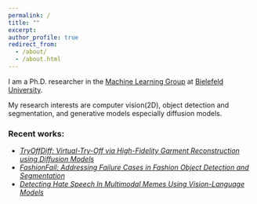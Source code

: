```yaml
---
permalink: /
title: ""
excerpt:
author_profile: true
redirect_from:
  - /about/
  - /about.html
---
```


I am a Ph.D. researcher in the [Machine Learning Group] at [Bielefeld University].


My research interests are computer vision(2D), object detection and segmentation, and 
generative models especially diffusion models.

### Recent works:
<ul>
  <li>
    <a href="https://rizavelioglu.github.io/tryoffdiff/">
      <em>TryOffDiff: Virtual-Try-Off via High-Fidelity Garment Reconstruction using Diffusion Models</em>
    </a>
  </li>
  <li>
    <a href="https://rizavelioglu.github.io/fashionfail/">
      <em>FashionFail: Addressing Failure Cases in Fashion Object Detection and Segmentation</em>
    </a>
  </li>
  <li>
    <a href="https://rizavelioglu.github.io/publication/2021-04-msc-thesis">
      <em>Detecting Hate Speech In Multimodal Memes Using Vision-Language Models</em>
    </a>
  </li>
</ul>



[Bielefeld University]: https://www.uni-bielefeld.de/
[Machine Learning Group]: https://hammer-lab.techfak.uni-bielefeld.de/
[Prof.Dr.Barbara Hammer]: https://www.cit-ec.de/en/tcs/barbara-hammer